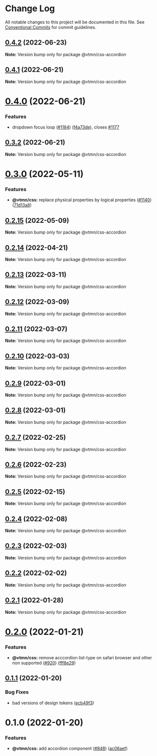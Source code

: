 # Change Log

All notable changes to this project will be documented in this file.
See [Conventional Commits](https://conventionalcommits.org) for commit guidelines.

## [0.4.2](https://github.com/Decathlon/vitamin-web/compare/@vtmn/css-accordion@0.4.1...@vtmn/css-accordion@0.4.2) (2022-06-23)

**Note:** Version bump only for package @vtmn/css-accordion





## [0.4.1](https://github.com/Decathlon/vitamin-web/compare/@vtmn/css-accordion@0.4.0...@vtmn/css-accordion@0.4.1) (2022-06-21)

**Note:** Version bump only for package @vtmn/css-accordion





# [0.4.0](https://github.com/Decathlon/vitamin-web/compare/@vtmn/css-accordion@0.3.0...@vtmn/css-accordion@0.4.0) (2022-06-21)


### Features

* dropdown focus loop ([#1184](https://github.com/Decathlon/vitamin-web/issues/1184)) ([f4a73de](https://github.com/Decathlon/vitamin-web/commit/f4a73de326af16a3e0265db87a21237ad7817b0d)), closes [#1177](https://github.com/Decathlon/vitamin-web/issues/1177)





## [0.3.2](https://github.com/Decathlon/vitamin-web/compare/@vtmn/css-accordion@0.3.0...@vtmn/css-accordion@0.3.2) (2022-06-21)

**Note:** Version bump only for package @vtmn/css-accordion





# [0.3.0](https://github.com/Decathlon/vitamin-web/compare/@vtmn/css-accordion@0.2.15...@vtmn/css-accordion@0.3.0) (2022-05-11)


### Features

* **@vtmn/css:** replace physical properties by logical properties ([#1140](https://github.com/Decathlon/vitamin-web/issues/1140)) ([71d13a8](https://github.com/Decathlon/vitamin-web/commit/71d13a8163fec6e3fc3c29647fbeadf46071b6ee))





## [0.2.15](https://github.com/Decathlon/vitamin-web/compare/@vtmn/css-accordion@0.2.14...@vtmn/css-accordion@0.2.15) (2022-05-09)

**Note:** Version bump only for package @vtmn/css-accordion





## [0.2.14](https://github.com/Decathlon/vitamin-web/compare/@vtmn/css-accordion@0.2.13...@vtmn/css-accordion@0.2.14) (2022-04-21)

**Note:** Version bump only for package @vtmn/css-accordion





## [0.2.13](https://github.com/Decathlon/vitamin-web/compare/@vtmn/css-accordion@0.2.12...@vtmn/css-accordion@0.2.13) (2022-03-11)

**Note:** Version bump only for package @vtmn/css-accordion





## [0.2.12](https://github.com/Decathlon/vitamin-web/compare/@vtmn/css-accordion@0.2.11...@vtmn/css-accordion@0.2.12) (2022-03-09)

**Note:** Version bump only for package @vtmn/css-accordion





## [0.2.11](https://github.com/Decathlon/vitamin-web/compare/@vtmn/css-accordion@0.2.10...@vtmn/css-accordion@0.2.11) (2022-03-07)

**Note:** Version bump only for package @vtmn/css-accordion





## [0.2.10](https://github.com/Decathlon/vitamin-web/compare/@vtmn/css-accordion@0.2.9...@vtmn/css-accordion@0.2.10) (2022-03-03)

**Note:** Version bump only for package @vtmn/css-accordion





## [0.2.9](https://github.com/Decathlon/vitamin-web/compare/@vtmn/css-accordion@0.2.8...@vtmn/css-accordion@0.2.9) (2022-03-01)

**Note:** Version bump only for package @vtmn/css-accordion





## [0.2.8](https://github.com/Decathlon/vitamin-web/compare/@vtmn/css-accordion@0.2.7...@vtmn/css-accordion@0.2.8) (2022-03-01)

**Note:** Version bump only for package @vtmn/css-accordion





## [0.2.7](https://github.com/Decathlon/vitamin-web/compare/@vtmn/css-accordion@0.2.6...@vtmn/css-accordion@0.2.7) (2022-02-25)

**Note:** Version bump only for package @vtmn/css-accordion





## [0.2.6](https://github.com/Decathlon/vitamin-web/compare/@vtmn/css-accordion@0.2.5...@vtmn/css-accordion@0.2.6) (2022-02-23)

**Note:** Version bump only for package @vtmn/css-accordion





## [0.2.5](https://github.com/Decathlon/vitamin-web/compare/@vtmn/css-accordion@0.2.4...@vtmn/css-accordion@0.2.5) (2022-02-15)

**Note:** Version bump only for package @vtmn/css-accordion





## [0.2.4](https://github.com/Decathlon/vitamin-web/compare/@vtmn/css-accordion@0.2.3...@vtmn/css-accordion@0.2.4) (2022-02-08)

**Note:** Version bump only for package @vtmn/css-accordion





## [0.2.3](https://github.com/Decathlon/vitamin-web/compare/@vtmn/css-accordion@0.2.2...@vtmn/css-accordion@0.2.3) (2022-02-03)

**Note:** Version bump only for package @vtmn/css-accordion





## [0.2.2](https://github.com/Decathlon/vitamin-web/compare/@vtmn/css-accordion@0.2.1...@vtmn/css-accordion@0.2.2) (2022-02-02)

**Note:** Version bump only for package @vtmn/css-accordion





## [0.2.1](https://github.com/Decathlon/vitamin-web/compare/@vtmn/css-accordion@0.2.0...@vtmn/css-accordion@0.2.1) (2022-01-28)

**Note:** Version bump only for package @vtmn/css-accordion





# [0.2.0](https://github.com/Decathlon/vitamin-web/compare/@vtmn/css-accordion@0.1.1...@vtmn/css-accordion@0.2.0) (2022-01-21)


### Features

* **@vtmn/css:** remove acccordion list-type on safari browser and other non supported ([#920](https://github.com/Decathlon/vitamin-web/issues/920)) ([fff8e29](https://github.com/Decathlon/vitamin-web/commit/fff8e2913766fbd8eb82d8ad1d4b33455195119c))





## [0.1.1](https://github.com/Decathlon/vitamin-web/compare/@vtmn/css-accordion@0.1.0...@vtmn/css-accordion@0.1.1) (2022-01-20)


### Bug Fixes

* bad versions of design tokens ([ecb49f3](https://github.com/Decathlon/vitamin-web/commit/ecb49f3d1e672cb3ba78c23dc64fd899ea4a08c1))





# 0.1.0 (2022-01-20)


### Features

* **@vtmn/css:** add accordion component ([#848](https://github.com/Decathlon/vitamin-web/issues/848)) ([ac06aef](https://github.com/Decathlon/vitamin-web/commit/ac06aefac5a4d33e76049303a78fcfb5014c3bcf))
